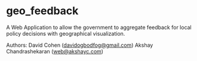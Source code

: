 # geo_feedback

A Web Application to allow the government to aggregate
feedback for local policy decisions with geographical visualization.

Authors:
David Cohen (davidogbodfog@gmail.com)
Akshay Chandrashekaran (web@akshayc.com)
